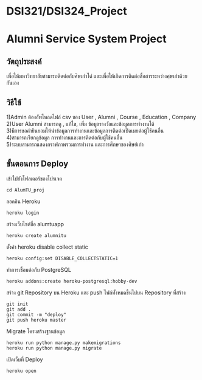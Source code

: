 # DSI321/DSI324_Project
# Alumni Service System Project
## วัตถุประสงค์
  เพื่อให้มหาวิทยาลัยสามารถติดต่อกับศิษเก่าได่ และเพื่อให้เกิดการติดต่อสื่อสารระหว่างศฺษเก่าด้วยกันเอง
## วิธีใช้
  1)Admin ต้องอัพโหลดไฟล์ csv ของ User , Alumni , Course , Education , Company \
  2)User Alumni สามารถดู , แก้ไข, เพิ่ม ข้อมูลรางวัลและข้อมูลการทำงานได้ \
  3)มีการขอคำยินยอมให้นำข้อมูลการทำงานและข้อมูลการติดต่อเปิดเผยต่อผู้ใช้คนอื่น \
  4)สามารถเรียกดูข้อมูล การทำงานและการติดต่อกับผู้ใช้คนอื่น \
  5)ระบบสามารถแสดงกราฟภาพรวมการทำงาน และการศึกษาของศิษย์เก่า
  
## ขั้นตอนการ Deploy
เข้าไปยังโฟลเดอร์ของโปรเจค
```
cd AlumTU_proj
```
ลอคอิน Heroku
```
heroku login
```
สร้างเว็บไซต์ชื่อ alumtuapp
```
heroku create alumnitu
```
ตั้งค่า heroku disable collect static

```
heroku config:set DISABLE_COLLECTSTATIC=1
```
ทำการเชื่อมต่อกับ PostgreSQL
```
heroku addons:create heroku-postgresql:hobby-dev
```
สร้าง git Repository บน Heroku และ push ไฟล์ทั้งหมดขึ้นไปบน Repository ที่สร้าง
```
git init
git add .
git commit -m "deploy"
git push heroku master
```

Migrate โครงสร้างฐานข้อมูล
```
heroku run python manage.py makemigrations
heroku run python manage.py migrate
```
เปิดเว็บที่ Deploy
```
heroku open
```






  
  
